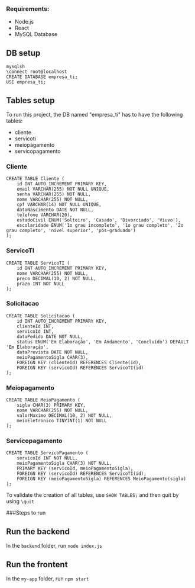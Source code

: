 ### Requirements:
- Node.js
- React
- MySQL Database

## DB setup
```
mysqlsh
\connect root@localhost
CREATE DATABASE empresa_ti;
USE empresa_ti;
```

## Tables setup
To run this project, the DB named "empresa_ti" has to have the following tables:
- cliente
- servicoti
- meiopagamento
- servicopagamento

### Cliente
```
CREATE TABLE Cliente (
    id INT AUTO_INCREMENT PRIMARY KEY,
    email VARCHAR(255) NOT NULL UNIQUE,
    senha VARCHAR(255) NOT NULL,
    nome VARCHAR(255) NOT NULL,
    cpf VARCHAR(14) NOT NULL UNIQUE,
    dataNascimento DATE NOT NULL,
    telefone VARCHAR(20),
    estadoCivil ENUM('Solteiro', 'Casado', 'Divorciado', 'Viuvo'),
    escolaridade ENUM('1o grau incompleto', '1o grau completo', '2o grau completo', 'nível superior', 'pós-graduado')
);

```
### ServicoTI
```
CREATE TABLE ServicoTI (
    id INT AUTO_INCREMENT PRIMARY KEY,
    nome VARCHAR(255) NOT NULL,
    preco DECIMAL(10, 2) NOT NULL,
    prazo INT NOT NULL
);

```

### Solicitacao
```
CREATE TABLE Solicitacao (
    id INT AUTO_INCREMENT PRIMARY KEY,
    clienteId INT,
    servicoId INT,
    dataPedido DATE NOT NULL,
    status ENUM('Em Elaboração', 'Em Andamento', 'Concluído') DEFAULT 'Em Elaboração',
    dataPrevista DATE NOT NULL,
    meioPagamentoSigla CHAR(3),
    FOREIGN KEY (clienteId) REFERENCES Cliente(id),
    FOREIGN KEY (servicoId) REFERENCES ServicoTI(id)
);
```

### Meiopagamento
```
CREATE TABLE MeioPagamento (
    sigla CHAR(3) PRIMARY KEY,
    nome VARCHAR(255) NOT NULL,
    valorMaximo DECIMAL(10, 2) NOT NULL,
    meioEletronico TINYINT(1) NOT NULL
);
```

### Servicopagamento
```
CREATE TABLE ServicoPagamento (
    servicoId INT NOT NULL,
    meioPagamentoSigla CHAR(3) NOT NULL,
    PRIMARY KEY (servicoId, meioPagamentoSigla),
    FOREIGN KEY (servicoId) REFERENCES ServicoTI(id),
    FOREIGN KEY (meioPagamentoSigla) REFERENCES MeioPagamento(sigla)
);
```

To validate the creation of all tables, use `SHOW TABLES;` and then quit by using `\quit`

###Steps to run
## Run the backend
In the `backend` folder, run `node index.js`

## Run the frontent
In the `my-app` folder, run `npm start`

